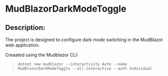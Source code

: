 # MudBlazorDarkModeToggle
## Description: 
The project is designed to configure dark mode switching in the MudBlazor web application.

Creaated using the Mudblazor CLI:
>  `dotnet new mudblazor --interactivity Auto --name MudBlazorDarkModeToggle --all-interactive --auth Individual`
